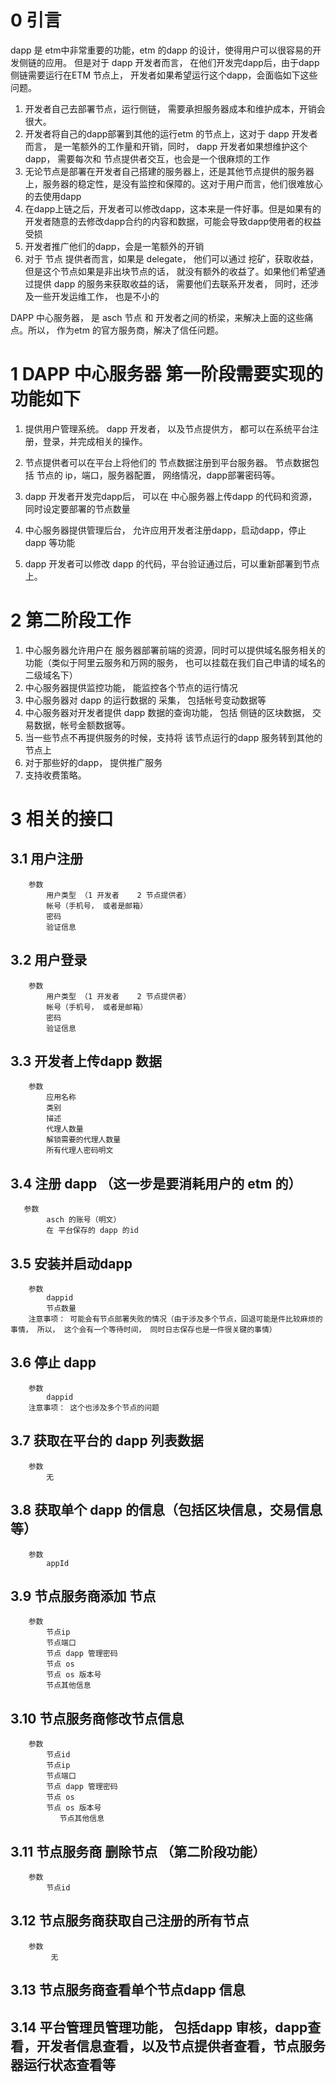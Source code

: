 
# 0 引言

dapp 是 etm中非常重要的功能，etm 的dapp 的设计，使得用户可以很容易的开发侧链的应用。 但是对于 dapp 开发者而言， 在他们开发完dapp后，由于dapp侧链需要运行在ETM 节点上， 开发者如果希望运行这个dapp，会面临如下这些问题。

1. 开发者自己去部署节点，运行侧链， 需要承担服务器成本和维护成本，开销会很大。
2. 开发者将自己的dapp部署到其他的运行etm 的节点上，这对于 dapp 开发者而言， 是一笔额外的工作量和开销，同时， dapp 开发者如果想维护这个dapp， 需要每次和 节点提供者交互，也会是一个很麻烦的工作
3. 无论节点是部署在开发者自己搭建的服务器上，还是其他节点提供的服务器上，服务器的稳定性，是没有监控和保障的。这对于用户而言，他们很难放心的去使用dapp
4. 在dapp上链之后，开发者可以修改dapp，这本来是一件好事。但是如果有的开发者随意的去修改dapp合约的内容和数据，可能会导致dapp使用者的权益受损
5. 开发者推广他们的dapp，会是一笔额外的开销
6. 对于 节点 提供者而言，如果是 delegate， 他们可以通过 挖矿，获取收益， 但是这个节点如果是非出块节点的话， 就没有额外的收益了。如果他们希望通过提供 dapp 的服务来获取收益的话， 需要他们去联系开发者， 同时，还涉及一些开发运维工作， 也是不小的



DAPP 中心服务器， 是 asch 节点  和 开发者之间的桥梁，来解决上面的这些痛点。所以， 作为etm 的官方服务商，解决了信任问题。

# 1 DAPP 中心服务器 第一阶段需要实现的功能如下
1. 提供用户管理系统。
    dapp 开发者， 以及节点提供方， 都可以在系统平台注册，登录，并完成相关的操作。
2.  节点提供者可以在平台上将他们的 节点数据注册到平台服务器。
节点数据包括 节点的 ip，端口，服务器配置， 网络情况，dapp部署密码等。

3.  dapp 开发者开发完dapp后， 可以在 中心服务器上传dapp 的代码和资源， 同时设定要部署的节点数量
4.  中心服务器提供管理后台， 允许应用开发者注册dapp，启动dapp，停止dapp 等功能
5.  dapp 开发者可以修改 dapp 的代码，平台验证通过后，可以重新部署到节点上。


# 2 第二阶段工作
1.  中心服务器允许用户在 服务器部署前端的资源，同时可以提供域名服务相关的功能（类似于阿里云服务和万网的服务， 也可以挂载在我们自己申请的域名的二级域名下）
2.  中心服务器提供监控功能， 能监控各个节点的运行情况
3.  中心服务器对 dapp 的运行数据的 采集， 包括帐号变动数据等
4.  中心服务器对开发者提供 dapp 数据的查询功能， 包括 侧链的区块数据， 交易数据，帐号金额数据等。
5.  当一些节点不再提供服务的时候，支持将 该节点运行的dapp 服务转到其他的节点上
6.  对于那些好的dapp， 提供推广服务
7.  支持收费策略。


# 3 相关的接口
## 3.1  用户注册
        参数 
            用户类型 （1 开发者    2 节点提供者）
            帐号（手机号， 或者是邮箱）
            密码
            验证信息
## 3.2   用户登录
        参数 
            用户类型 （1 开发者    2 节点提供者）
            帐号（手机号， 或者是邮箱）
            密码
            验证信息
## 3.3  开发者上传dapp 数据 
        参数  
            应用名称 
            类别 
            描述 
            代理人数量 
            解锁需要的代理人数量 
            所有代理人密码明文  
## 3.4   注册 dapp （这一步是要消耗用户的  etm 的） 
       参数
            asch 的账号（明文）      
            在 平台保存的 dapp 的id  
## 3.5   安装并启动dapp    
        参数              
            dappid             
            节点数量 
        注意事项： 可能会有节点部署失败的情况（由于涉及多个节点，回退可能是件比较麻烦的事情， 所以， 这个会有一个等待时间， 同时日志保存也是一件很关键的事情）
      
## 3.6    停止 dapp 
        参数 
            dappid 
        注意事项： 这个也涉及多个节点的问题 

## 3.7      获取在平台的 dapp 列表数据 
        参数
		    无 
## 3.8     获取单个 dapp 的信息（包括区块信息，交易信息等） 
        参数 
            appId


## 3.9  节点服务商添加 节点 
        参数 
            节点ip 
            节点端口 
            节点 dapp 管理密码 
            节点 os 
            节点 os 版本号 
            节点其他信息 
## 3.10  节点服务商修改节点信息 
        参数 
            节点id 
            节点ip 
            节点端口 
            节点 dapp 管理密码 
            节点 os 
            节点 os 版本号 
               节点其他信息 
## 3.11   节点服务商 删除节点 （第二阶段功能） 
        参数 
            节点id 
## 3.12  节点服务商获取自己注册的所有节点 
        参数
		     无 
## 3.13  节点服务商查看单个节点dapp 信息

## 3.14  平台管理员管理功能， 包括dapp 审核，dapp查看，开发者信息查看，以及节点提供者查看，节点服务器运行状态查看等
       